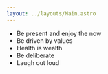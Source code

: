 ```yaml
---
layout: ../layouts/Main.astro
---
```

- Be present and enjoy the now
- Be driven by values
- Health is wealth
- Be deliberate
- Laugh out loud

